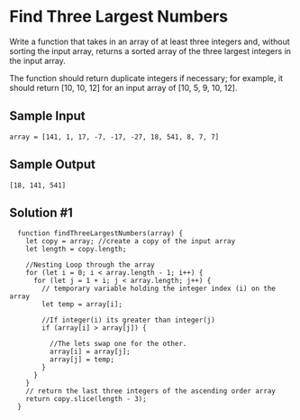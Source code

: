 # Find Three Largest Numbers

Write a function that takes in an array of at least three integers and, without sorting the input array, returns a sorted array of the three largest integers in the input array.

The function should return duplicate integers if necessary; for example, it should return [10, 10, 12] for an input array of [10, 5, 9, 10, 12].

## Sample Input

```
array = [141, 1, 17, -7, -17, -27, 18, 541, 8, 7, 7]
```

## Sample Output

```
[18, 141, 541]
```

## Solution #1

```
  function findThreeLargestNumbers(array) {
    let copy = array; //create a copy of the input array
    let length = copy.length;

    //Nesting Loop through the array
    for (let i = 0; i < array.length - 1; i++) {
      for (let j = 1 + i; j < array.length; j++) {
        // temporary variable holding the integer index (i) on the array
        let temp = array[i];

        //If integer(i) its greater than integer(j)
        if (array[i] > array[j]) {

          //The lets swap one for the other.
          array[i] = array[j];
          array[j] = temp;
        }
      }
    }
    // return the last three integers of the ascending order array
    return copy.slice(length - 3);
  }
```
